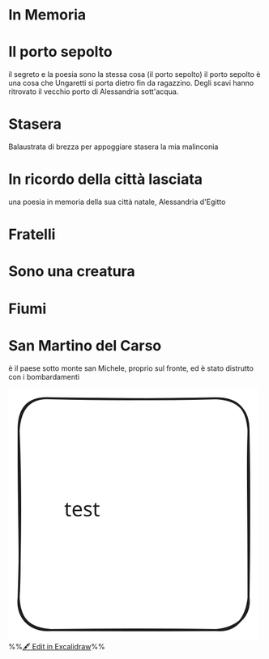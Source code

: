 # In Memoria

# Il porto sepolto
il segreto e la poesia sono la stessa cosa (il porto sepolto)
il porto sepolto è una cosa che Ungaretti si porta dietro fin da ragazzino. Degli scavi hanno ritrovato il vecchio porto di Alessandria sott'acqua.
# Stasera
Balaustrata di brezza
per appoggiare stasera
la mia malinconia
# In ricordo della città lasciata
una poesia in memoria della sua città natale, Alessandria d'Egitto
# Fratelli

# Sono una creatura

# Fiumi

# San Martino del Carso
è il paese sotto monte san Michele, proprio sul fronte, ed è stato distrutto con i bombardamenti

![](Excalidraw/Il%20porto%20sepolto%202024-04-30%2010.39.53.excalidraw.svg)
%%[🖋 Edit in Excalidraw](Excalidraw/Il%20porto%20sepolto%202024-04-30%2010.39.53.excalidraw.md)%%